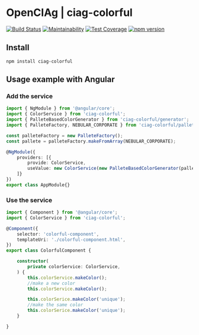 # OpenCIAg | ciag-colorful

[![Build Status](https://travis-ci.org/OpenCIAg/colorful.svg?branch=master)](https://travis-ci.org/OpenCIAg/colorful)
[![Maintainability](https://api.codeclimate.com/v1/badges/acab5c036cce9af7f29f/maintainability)](https://codeclimate.com/github/OpenCIAg/colorful/maintainability)
[![Test Coverage](https://api.codeclimate.com/v1/badges/acab5c036cce9af7f29f/test_coverage)](https://codeclimate.com/github/OpenCIAg/colorful/test_coverage)
[![npm version](https://badge.fury.io/js/ciag-colorful.svg)](https://badge.fury.io/js/ciag-colorful)

## Install
```shell
npm install ciag-colorful
```

## Usage example with Angular

### Add the service
```ts
import { NgModule } from '@angular/core';
import { ColorService } from 'ciag-colorful';
import { PalleteBasedColorGenerator } from 'ciag-colorful/generator';
import { PalleteFactory, NEBULAR_CORPORATE } from 'ciag-colorful/pallete';

const palleteFactory = new PalleteFactory();
const pallete = palleteFactory.makeFromArray(NEBULAR_CORPORATE);

@NgModule({
    providers: [{
        provide: ColorService,
        useValue: new ColorService(new PalleteBasedColorGenerator(pallete,0.3))
    ]}
})
export class AppModule{}
```

### Use the service
```ts
import { Component } from '@angular/core';
import { ColorService } from 'ciag-colorful';

@Component({
    selector: 'colorful-component',
    templateUri: './colorful-component.html',
})
export class ColorfulComponent {

    constructor(
        private colorService: ColorService,
    ) {
        this.colorService.makeColor();
        //make a new color
        this.colorService.makeColor();

        this.colorSerice.makeColor('unique');
        //make the same color
        this.colorSerice.makeColor('unique');
    }

}

```

